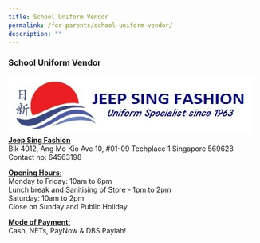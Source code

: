 ```yaml
---
title: School Uniform Vendor
permalink: /for-parents/school-uniform-vendor/
description: ""
---
```

### School Uniform Vendor
![](/images/School%20Uniform/jeep%20sing%20fashion%20logo.PNG)
<u><b>Jeep Sing Fashion</b></u><br>
Blk 4012, Ang Mo Kio Ave 10, #01-09 Techplace 1 Singapore 569628<br>
Contact no: 64563198<br>

<u><b>Opening Hours:</b></u><br>
Monday to Friday: 10am to 6pm<br>
Lunch break and Sanitising of Store - 1pm to 2pm<br>
Saturday: 10am to 2pm<br>
Close on Sunday and Public Holiday

<u><b>Mode of Payment:</b></u><br>
Cash, NETs, PayNow &amp; DBS Paylah!